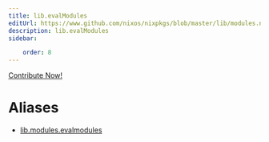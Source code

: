 ```yaml
---
title: lib.evalModules
editUrl: https://www.github.com/nixos/nixpkgs/blob/master/lib/modules.nix#L75C17
description: lib.evalModules
sidebar:

    order: 8
---
```


<a href="https://www.github.com/nixos/nixpkgs/blob/master/lib/modules.nix#L75C17">Contribute Now!</a>


# Aliases

- [lib.modules.evalmodules](/nix-doc-comments/reference/lib/modules/lib-modules-evalmodules)


